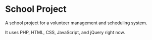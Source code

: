# School Project 
A school project for a volunteer management and scheduling system.

It uses PHP, HTML, CSS, JavaScript, and jQuery right now.